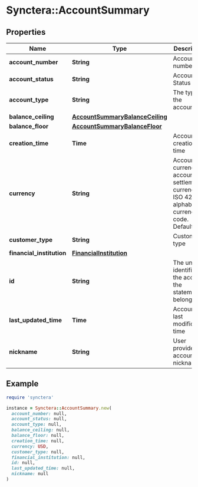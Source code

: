 # Synctera::AccountSummary

## Properties

| Name | Type | Description | Notes |
| ---- | ---- | ----------- | ----- |
| **account_number** | **String** | Account number | [optional] |
| **account_status** | **String** | Account Status | [optional] |
| **account_type** | **String** | The type of the account. | [optional] |
| **balance_ceiling** | [**AccountSummaryBalanceCeiling**](AccountSummaryBalanceCeiling.md) |  | [optional] |
| **balance_floor** | [**AccountSummaryBalanceFloor**](AccountSummaryBalanceFloor.md) |  | [optional] |
| **creation_time** | **Time** | Account creation time | [optional] |
| **currency** | **String** | Account currency or account settlement currency. ISO 4217 alphabetic currency code. Default USD | [optional] |
| **customer_type** | **String** | Customer type | [optional] |
| **financial_institution** | [**FinancialInstitution**](FinancialInstitution.md) |  | [optional] |
| **id** | **String** | The unique identifier of the account the statement belongs to | [optional] |
| **last_updated_time** | **Time** | Account last modification time | [optional] |
| **nickname** | **String** | User provided account nickname | [optional] |

## Example

```ruby
require 'synctera'

instance = Synctera::AccountSummary.new(
  account_number: null,
  account_status: null,
  account_type: null,
  balance_ceiling: null,
  balance_floor: null,
  creation_time: null,
  currency: USD,
  customer_type: null,
  financial_institution: null,
  id: null,
  last_updated_time: null,
  nickname: null
)
```

